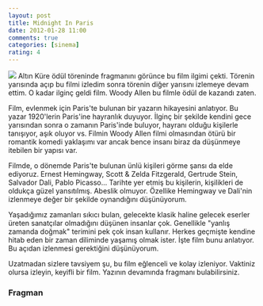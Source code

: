 ```yaml
---
layout: post
title: Midnight In Paris
date: 2012-01-28 11:00
comments: true
categories: [sinema]
rating: 4
---
```

<img class="left" src="http://onurbaykal.com/uploads/2012/01/midnight+in+paris.jpg"/>
Altın Küre ödül töreninde fragmanını görünce bu film ilgimi çekti. Törenin yarısında açıp bu filmi izledim sonra törenin diğer yarısını izlemeye devam ettim. O kadar ilginç geldi film. Woody Allen bu filmle ödül de kazandı zaten.

Film, evlenmek için Paris'te bulunan bir yazarın hikayesini anlatıyor. Bu yazar 1920'lerin Paris'ine hayranlık duyuyor. İlginç bir şekilde kendini gece yarısından sonra o zamanın Paris'inde buluyor, hayranı olduğu kişilerle tanışıyor, aşık oluyor vs. Filmin Woody Allen filmi olmasından ötürü bir romantik komedi yaklaşımı var ancak bence insanı biraz da düşünmeye itebilen bir yapısı var.

Filmde, o dönemde Paris'te bulunan ünlü kişileri görme şansı da elde ediyoruz. Ernest Hemingway, Scott &amp; Zelda Fitzgerald, Gertrude Stein, Salvador Dali, Pablo Picasso... Tarihte yer etmiş bu kişilerin, kişilikleri de oldukça güzel yansıtılmış. Abeslik olmuyor. Özellike Hemingway ve Dali'nin izlenmeye değer bir şekilde oynandığını düşünüyorum.

Yaşadığımız zamanları sıkıcı bulan, gelecekte klasik haline gelecek eserler üreten sanatçılar olmadığını düşünen insanlar çok. Genellikle "yanlış zamanda doğmak" terimini pek çok insan kullanır. Herkes geçmişte kendine hitab eden bir zaman diliminde yaşamış olmak ister. İşte film bunu anlatıyor. Bu açıdan izlenmesi gerektiğini düşünüyorum.

Uzatmadan sizlere tavsiyem şu, bu film eğlenceli ve kolay izleniyor. Vaktiniz olursa izleyin, keyifli bir film. Yazının devamında fragmanı bulabilirsiniz.

<h3>Fragman</h3>
<object width="560" height="315"><param name="movie" value="http://www.youtube.com/v/BYRWfS2s2v4?version=3&amp;hl=en_US&amp;rel=0"></param><param name="allowFullScreen" value="true"></param><param name="allowscriptaccess" value="always"></param><embed src="http://www.youtube.com/v/BYRWfS2s2v4?version=3&amp;hl=en_US&amp;rel=0" type="application/x-shockwave-flash" width="560" height="315" allowscriptaccess="always" allowfullscreen="true"></embed></object>
